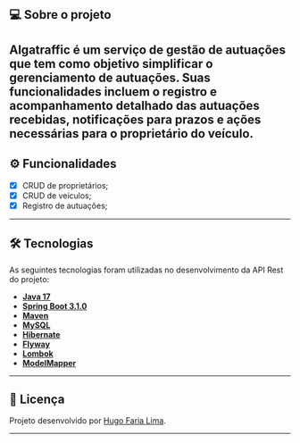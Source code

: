 ## 💻 Sobre o projeto

Algatraffic é um serviço de gestão de autuações que tem como objetivo simplificar o gerenciamento de autuações. Suas funcionalidades incluem o registro e acompanhamento detalhado das autuações recebidas, notificações para prazos e ações necessárias para o proprietário do veículo.
---

## ⚙️ Funcionalidades

- [x] CRUD de proprietários;
- [x] CRUD de veículos;
- [x] Registro de autuações;

---

## 🛠 Tecnologias

As seguintes tecnologias foram utilizadas no desenvolvimento da API Rest do projeto:

- **[Java 17](https://www.oracle.com/java)**
- **[Spring Boot  3.1.0](https://spring.io/projects/spring-boot)**
- **[Maven](https://maven.apache.org)**
- **[MySQL](https://www.mysql.com)**
- **[Hibernate](https://hibernate.org)**
- **[Flyway](https://flywaydb.org)**
- **[Lombok](https://projectlombok.org)**
- **[ModelMapper](https://modelmapper.org)**

---

## 📝 Licença

Projeto desenvolvido por [Hugo Faria Lima](https://www.linkedin.com/in/hugofarialima/).

---